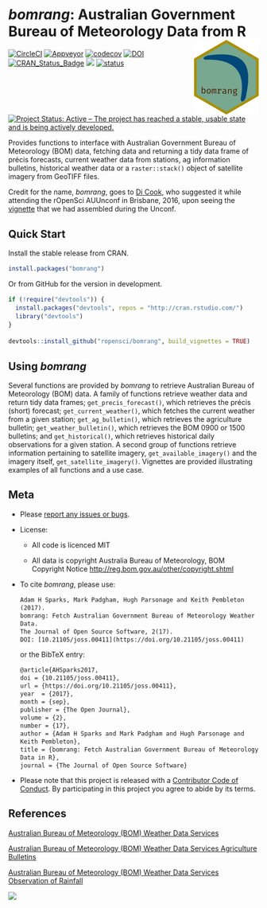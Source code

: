 _bomrang_: Australian Government Bureau of Meteorology Data from R <img align="right" src="man/figures/logo.png">
================

[![CircleCI](https://circleci.com/gh/ropensci/bomrang.svg?style=shield)](https://circleci.com/gh/ropensci/bomrang) [![Appveyor](https://ci.appveyor.com/api/projects/status/au6p6qy1ah2lrtl5/branch/master?svg=true)](https://ci.appveyor.com/project/adamhsparks/bomrang/branch/master) [![codecov](https://codecov.io/gh/ropensci/bomrang/branch/master/graph/badge.svg)](https://codecov.io/gh/ropensci/bomrang) [![DOI](https://zenodo.org/badge/DOI/10.5281/zenodo.598301.svg)](https://doi.org/10.5281/zenodo.598301)
[![CRAN_Status_Badge](http://www.r-pkg.org/badges/version/bomrang)](https://cran.r-project.org/package=bomrang)
[![](https://badges.ropensci.org/121_status.svg)](https://github.com/ropensci/onboarding/issues/121)
[![status](http://joss.theoj.org/papers/350bf005bded599e4b0f3ac2acf138e8/status.svg)](http://joss.theoj.org/papers/350bf005bded599e4b0f3ac2acf138e8)
[![Project Status: Active – The project has reached a stable, usable state and is being actively developed.](http://www.repostatus.org/badges/latest/active.svg)](http://www.repostatus.org/#active)

Provides functions to interface with Australian Government Bureau of Meteorology (BOM) data, fetching data and returning a tidy data frame of précis forecasts, current weather data from stations, ag information bulletins, historical weather data or a `raster::stack()` object of satellite imagery from GeoTIFF files.

Credit for the name, *bomrang*, goes to [Di Cook](http://dicook.github.io), who suggested it while attending the rOpenSci AUUnconf in Brisbane, 2016, upon seeing the [vignette](https://github.com/saundersk1/auunconf16/blob/master/Vignette_BOM.pdf) that we had assembled during the Unconf.

Quick Start
-----------

Install the stable release from CRAN.

``` r
install.packages("bomrang")
```

Or from GitHub for the version in development.

``` r
if (!require("devtools")) {
  install.packages("devtools", repos = "http://cran.rstudio.com/")
  library("devtools")
}

devtools::install_github("ropensci/bomrang", build_vignettes = TRUE)
```

Using *bomrang*
---------------

Several functions are provided by *bomrang* to retrieve Australian Bureau of Meteorology (BOM) data. A family of functions retrieve weather data and return tidy data frames; `get_precis_forecast()`, which retrieves the précis (short) forecast; `get_current_weather()`, which fetches the current weather from a given station; `get_ag_bulletin()`, which retrieves the agriculture bulletin; `get_weather_bulletin()`, which retrieves the BOM 0900 or 1500 bulletins; and `get_historical()`, which retrieves historical daily observations for a given station. A second group of functions retrieve information pertaining to satellite imagery, `get_available_imagery()` and the imagery itself, `get_satellite_imagery()`. Vignettes are provided illustrating examples of all functions and a use case.

Meta
----

-   Please [report any issues or bugs](https://github.com/ropensci/bomrang/issues).

-   License:
    -   All code is licenced MIT

    -   All data is copyright Australia Bureau of Meteorology, BOM Copyright Notice <http://reg.bom.gov.au/other/copyright.shtml>

-   To cite *bomrang*, please use: 
        
        Adam H Sparks, Mark Padgham, Hugh Parsonage and Keith Pembleton (2017).
        bomrang: Fetch Australian Government Bureau of Meteorology Weather Data.
        The Journal of Open Source Software, 2(17).
        DOI: [10.21105/joss.00411](https://doi.org/10.21105/joss.00411)

    or the BibTeX entry:

    ```
    @article{AHSparks2017,
    doi = {10.21105/joss.00411},
    url = {https://doi.org/10.21105/joss.00411},
    year  = {2017},
    month = {sep},
    publisher = {The Open Journal},
    volume = {2},
    number = {17},
    author = {Adam H Sparks and Mark Padgham and Hugh Parsonage and Keith Pembleton},
    title = {bomrang: Fetch Australian Government Bureau of Meteorology Data in R},
    journal = {The Journal of Open Source Software}
    ```

-   Please note that this project is released with a
[Contributor Code of Conduct](CONDUCT.md). By participating in this project you
agree to abide by its terms.

References
----------

[Australian Bureau of Meteorology (BOM) Weather Data Services](http://www.bom.gov.au/catalogue/data-feeds.shtml)

[Australian Bureau of Meteorology (BOM) Weather Data Services Agriculture Bulletins](http://www.bom.gov.au/catalogue/observations/about-agricultural.shtml)

[Australian Bureau of Meteorology (BOM) Weather Data Services Observation of Rainfall](http://www.bom.gov.au/climate/how/observations/rain-measure.shtml)

[![](http://ropensci.org/public_images/github_footer.png)](http://ropensci.org)
